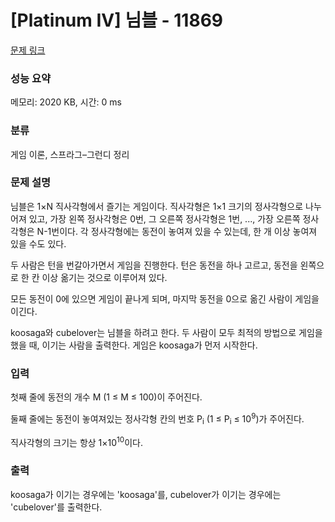 # [Platinum IV] 님블 - 11869 

[문제 링크](https://www.acmicpc.net/problem/11869) 

### 성능 요약

메모리: 2020 KB, 시간: 0 ms

### 분류

게임 이론, 스프라그–그런디 정리

### 문제 설명

<p>님블은 1×N 직사각형에서 즐기는 게임이다. 직사각형은 1×1 크기의 정사각형으로 나누어져 있고, 가장 왼쪽 정사각형은 0번, 그 오른쪽 정사각형은 1번, ..., 가장 오른쪽 정사각형은 N-1번이다. 각 정사각형에는 동전이 놓여져 있을 수 있는데, 한 개 이상 놓여져 있을 수도 있다.</p>

<p>두 사람은 턴을 번갈아가면서 게임을 진행한다. 턴은 동전을 하나 고르고, 동전을 왼쪽으로 한 칸 이상 옮기는 것으로 이루어져 있다. </p>

<p>모든 동전이 0에 있으면 게임이 끝나게 되며, 마지막 동전을 0으로 옮긴 사람이 게임을 이긴다.</p>

<p>koosaga와 cubelover는 님블을 하려고 한다. 두 사람이 모두 최적의 방법으로 게임을 했을 때, 이기는 사람을 출력한다. 게임은 koosaga가 먼저 시작한다.</p>

### 입력 

 <p>첫째 줄에 동전의 개수 M (1 ≤ M ≤ 100)이 주어진다.</p>

<p>둘째 줄에는 동전이 놓여져있는 정사각형 칸의 번호 P<sub>i</sub> (1 ≤ P<sub>i</sub> ≤ 10<sup>9</sup>)가 주어진다.</p>

<p>직사각형의 크기는 항상 1×10<sup>10</sup>이다.</p>

### 출력 

 <p>koosaga가 이기는 경우에는 'koosaga'를, cubelover가 이기는 경우에는 'cubelover'를 출력한다.</p>

